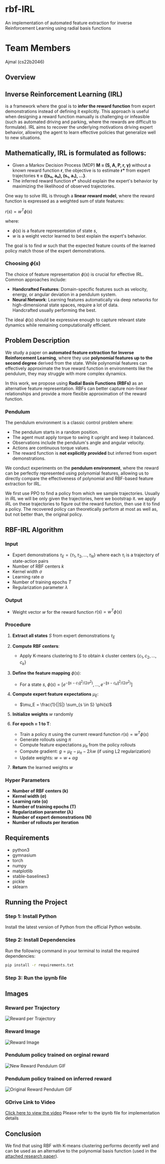 # rbf-IRL
An implementation of automated feature extraction for inverse Reinforcement Learning using radial basis functions

# Team Members
Ajmal (cs22b2046)

## Overview

## **Inverse Reinforcement Learning (IRL)**
is a framework where the goal is to **infer the reward function** from expert demonstrations instead of defining it explicitly. This approach is useful when designing a reward function manually is challenging or infeasible (such as automated driving and parking, where the rewards are difficult to formulate). IRL aims to recover the underlying motivations driving expert behavior, allowing the agent to learn effective policies that generalize well to new situations.

## Mathematically, IRL is formulated as follows:  
- Given a Markov Decision Process (MDP) **M = (S, A, P, r, γ)** without a known reward function **r**, the objective is to estimate **r\*** from expert trajectories **τ = {(s₀, a₀), (s₁, a₁), ...}**.  
- The inferred reward function **r\*** should explain the expert's behavior by maximizing the likelihood of observed trajectories.  

One way to solve IRL is through a **linear reward model**, where the reward function is expressed as a weighted sum of state features:  

$r(s) = w^T \phi(s)$

where:  
- $\phi(s)$ is a feature representation of state $s$,  
- $w$ is a weight vector learned to best explain the expert's behavior.  

The goal is to find $w$ such that the expected feature counts of the learned policy match those of the expert demonstrations.

### Choosing $\phi(s)$
The choice of feature representation $\phi(s)$ is crucial for effective IRL. Common approaches include:  

- **Handcrafted Features**: Domain-specific features such as velocity, energy, or angular deviation in a pendulum system.  
- **Neural Network**: Learning features automatically via deep networks for high-dimensional state spaces, require a lot of data.  
Handcrafted usually performing the best.

The ideal $\phi(s)$ should be expressive enough to capture relevant state dynamics while remaining computationally efficient.


## Problem Description  
We study a paper on **automated feature extraction for Inverse Reinforcement Learning**, where they use **polynomial features up to the second degree** derived from the state. While polynomial features can effectively approximate the true reward function in environments like the pendulum, they may struggle with more complex dynamics.  

In this work, we propose using **Radial Basis Functions (RBFs)** as an alternative feature representation. RBFs can better capture non-linear relationships and provide a more flexible approximation of the reward function.  

### Pendulum
The pendulum environment is a classic control problem where:

- The pendulum starts in a random position.
- The agent must apply torque to swing it upright and keep it balanced.
- Observations include the pendulum's angle and angular velocity.
- Actions are continuous torque values.
- The reward function is **not explicitly provided** but inferred from expert demonstrations.

We conduct experiments on the **pendulum environment**, where the reward can be perfectly represented using polynomial features, allowing us to directly compare the effectiveness of polynomial and RBF-based feature extraction for IRL.

We first use PPO to find a policy from which we sample trajectories. Usually in iRL we will be only given the trajectories, here we bootstrap it. we apply iRL on these trajectories to figure out the reward function, then use it to find a policy. The recovered policy can theoretically perform at most as well as, but not better than, the original policy. 

## RBF-IRL Algorithm

### Input
- Expert demonstrations $\tau_E = \{\tau_1, \tau_2, ..., \tau_N\}$ where each $\tau_i$ is a trajectory of state-action pairs
- Number of RBF centers $k$
- Kernel width $\sigma$
- Learning rate $\alpha$
- Number of training epochs $T$
- Regularization parameter $\lambda$

### Output
- Weight vector $w$ for the reward function $r(s) = w^T \phi(s)$

### Procedure

1. **Extract all states** $S$ from expert demonstrations $\tau_E$

2. **Compute RBF centers**:
   - Apply K-means clustering to $S$ to obtain $k$ cluster centers $\{c_1, c_2, ..., c_k\}$

3. **Define the feature mapping** $\phi(s)$:
   - For a state $s$, $\phi(s) = [e^{-\|s - c_1\|^2/(2\sigma^2)}, ..., e^{-\|s - c_k\|^2/(2\sigma^2)}]$

4. **Compute expert feature expectations** $\mu_E$:
   - $\mu_E = \frac{1}{|S|} \sum_{s \in S} \phi(s)$

5. **Initialize weights** $w$ randomly

6. **For epoch = 1 to T**:
   - Train a policy $\pi$ using the current reward function $r(s) = w^T \phi(s)$
   - Generate rollouts using $\pi$
   - Compute feature expectations $\mu_\pi$ from the policy rollouts
   - Compute gradient: $g = \mu_E - \mu_\pi - 2\lambda w$ (if using L2 regularization)
   - Update weights: $w = w + \alpha g$

7. **Return** the learned weights $w$

### Hyper Parameters
- **Number of RBF centers (k)**
- **Kernel width (σ)**
- **Learning rate (α)**
- **Number of training epochs (T)**
- **Regularization parameter (λ)**
- **Number of expert demonstrations (N)**
- **Number of rollouts per iteration**

## Requirements
- python3
- gymnasium
- torch
- numpy
- matplotlib
- stable-baselines3
- pickle
- sklearn

## Running the Project

### Step 1: Install Python

Install the latest version of Python from the official Python website.

### Step 2: Install Dependencies

Run the following command in your terminal to install the required dependencies:
```bash
pip install -r requirements.txt
```
### Step 3: Run the ipynb file

## Images

### Reward per Trajectory
![Reward per Trajectory](img1.JPG)

### Reward Image
![Reward Image](img2.JPG)

### Pendulum policy trained on orginal reward
![New Reward Pendulum GIF](gif1.gif)

### Pendulum  policy trained on inferred reward
![Original Reward Pendulum GIF](gif1.gif)

### GDrive Link to Video  
[Click here to view the video](https://drive.google.com/drive/folders/1r74VOUmCb8zB7h0yqHcRyLwLoIsInVZX?usp=sharing)
Please refer to the ipynb file for implementation details

## Conclusion
We find that using RBF with K-means clustering performs decently well and can be used as an alternative to the polynomial basis function (used in the [attached research paper](https://arxiv.org/abs/2403.15079v1)).


